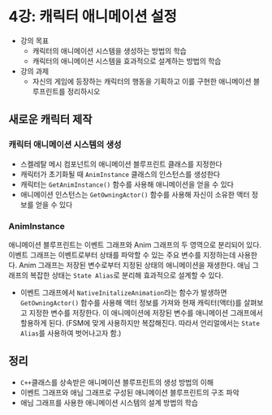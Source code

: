 # 4강: 캐릭터 애니메이션 설정

- 강의 목표
  - 캐릭터의 애니메이션 시스템을 생성하는 방법의 학습
  - 캐릭터의 애니메이션 시스템을 효과적으로 설계하는 방법의 학습
- 강의 과제
  - 자신의 게임에 등장하는 캐릭터의 행동을 기획하고 이를 구현한 애니메이션 블루프린트를 정리하시오

## 새로운 캐릭터 제작

### 캐릭터 애니메이션 시스템의 생성

- 스켈레탈 메시 컴포넌트의 애니메이션 블루프린트 클래스를 지정한다
- 캐릭터가 초기화될 때 `AnimInstance` 클래스의 인스턴스를 생성한다
- 캐릭터는 `GetAnimInstance()` 함수를 사용해 애니메이션을 얻을 수 있다
- 애니메이션 인스턴스는 `GetOwningActor()` 함수를 사용해 자신이 소유한 액터 정보를 얻을 수 있다

### AnimInstance

애니메이션 블루프린트는 이벤트 그래프와 Anim 그래프의 두 영역으로 분리되어 있다. 이벤트 그래프는 이벤트로부터 상태를 파악할 수 있는 주요 변수를 지정하는데 사용한다. Anim 그래프는 저장된 변수로부터 지정된 상태의 애니메이션을 재생한다. 애님 그래프의 복잡한 상태는 `State Alias`로 분리해 효과적으로 설계할 수 있다.

- 이벤트 그래프에서 `NativeInitalizeAnimation`라는 함수가 발생하면 `GetOwningActor()` 함수를 사용해 액터 정보를 가져와 현재 캐릭터(액터)를 살펴보고 지정한 변수를 저장한다. 이 애니메이션에 저장된 변수를 애니메이션 그래프에서 할용하게 된다. (FSM에 맞게 사용하지만 복잡해진다. 따라서 언리얼에서는 `State Alias`를 사용하여 벗어나고자 함.)

## 정리

- `C++`클래스를 상속받은 애니메이션 블루프린트의 생성 방법의 이해
- 이벤트 그래프와 애님 그래프로 구성된 애니메이션 블루프린트의 구조 파악
- 애님 그래프를 사용한 애니메이션 시스템의 설계 방법의 학습
